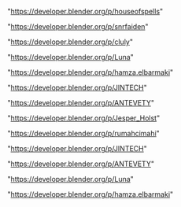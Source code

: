 "https://developer.blender.org/p/houseofspells"

"https://developer.blender.org/p/snrfaiden"

"https://developer.blender.org/p/cluly"

"https://developer.blender.org/p/Luna"

"https://developer.blender.org/p/hamza.elbarmaki"

"https://developer.blender.org/p/JINTECH"

"https://developer.blender.org/p/ANTEVETY"

 
"https://developer.blender.org/p/Jesper_Holst"


"https://developer.blender.org/p/rumahcimahi"


"https://developer.blender.org/p/JINTECH"


"https://developer.blender.org/p/ANTEVETY"


"https://developer.blender.org/p/Luna"


"https://developer.blender.org/p/hamza.elbarmaki"


 
